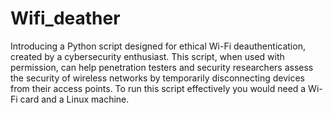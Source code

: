 # Wifi_deather
Introducing a Python script designed for ethical Wi-Fi deauthentication, created by a cybersecurity enthusiast. This script, when used with permission, can help penetration testers and security researchers assess the security of wireless networks by temporarily disconnecting devices from their access points.
To run this script effectively you would need a Wi-Fi card and a Linux machine.
